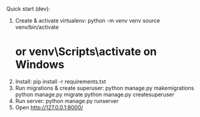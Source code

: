 

Quick start (dev):
1. Create & activate virtualenv:
   python -m venv venv
   source venv/bin/activate   
   # or venv\Scripts\activate on Windows
2. Install:
   pip install -r requirements.txt
3. Run migrations & create superuser:
   python manage.py makemigrations
   python manage.py migrate
   python manage.py createsuperuser
4. Run server:
   python manage.py runserver
5. Open http://127.0.0.1:8000/

